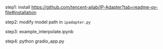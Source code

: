 step1: install 
https://github.com/tencent-ailab/IP-Adapter?tab=readme-ov-file#installation

step2: modify model path in `ipadapter.py`

step3: example_interpolate.ipynb

step4: python gradio_app.py